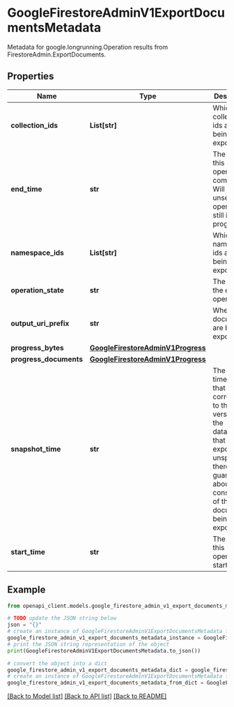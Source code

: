 # GoogleFirestoreAdminV1ExportDocumentsMetadata

Metadata for google.longrunning.Operation results from FirestoreAdmin.ExportDocuments.

## Properties

Name | Type | Description | Notes
------------ | ------------- | ------------- | -------------
**collection_ids** | **List[str]** | Which collection ids are being exported. | [optional] 
**end_time** | **str** | The time this operation completed. Will be unset if operation still in progress. | [optional] 
**namespace_ids** | **List[str]** | Which namespace ids are being exported. | [optional] 
**operation_state** | **str** | The state of the export operation. | [optional] 
**output_uri_prefix** | **str** | Where the documents are being exported to. | [optional] 
**progress_bytes** | [**GoogleFirestoreAdminV1Progress**](GoogleFirestoreAdminV1Progress.md) |  | [optional] 
**progress_documents** | [**GoogleFirestoreAdminV1Progress**](GoogleFirestoreAdminV1Progress.md) |  | [optional] 
**snapshot_time** | **str** | The timestamp that corresponds to the version of the database that is being exported. If unspecified, there are no guarantees about the consistency of the documents being exported. | [optional] 
**start_time** | **str** | The time this operation started. | [optional] 

## Example

```python
from openapi_client.models.google_firestore_admin_v1_export_documents_metadata import GoogleFirestoreAdminV1ExportDocumentsMetadata

# TODO update the JSON string below
json = "{}"
# create an instance of GoogleFirestoreAdminV1ExportDocumentsMetadata from a JSON string
google_firestore_admin_v1_export_documents_metadata_instance = GoogleFirestoreAdminV1ExportDocumentsMetadata.from_json(json)
# print the JSON string representation of the object
print(GoogleFirestoreAdminV1ExportDocumentsMetadata.to_json())

# convert the object into a dict
google_firestore_admin_v1_export_documents_metadata_dict = google_firestore_admin_v1_export_documents_metadata_instance.to_dict()
# create an instance of GoogleFirestoreAdminV1ExportDocumentsMetadata from a dict
google_firestore_admin_v1_export_documents_metadata_from_dict = GoogleFirestoreAdminV1ExportDocumentsMetadata.from_dict(google_firestore_admin_v1_export_documents_metadata_dict)
```
[[Back to Model list]](../README.md#documentation-for-models) [[Back to API list]](../README.md#documentation-for-api-endpoints) [[Back to README]](../README.md)


